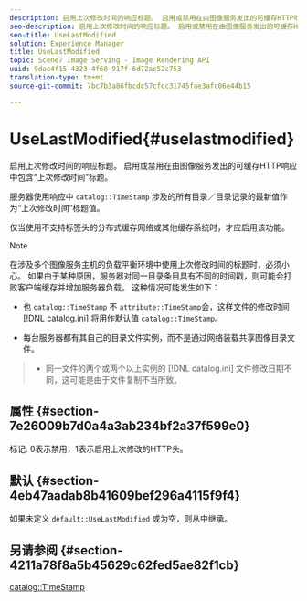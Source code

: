 ```yaml
---
description: 启用上次修改时间的响应标题。 启用或禁用在由图像服务发出的可缓存HTTP响应中包含“上次修改时间”标题。
seo-description: 启用上次修改时间的响应标题。 启用或禁用在由图像服务发出的可缓存HTTP响应中包含“上次修改时间”标题。
seo-title: UseLastModified
solution: Experience Manager
title: UseLastModified
topic: Scene7 Image Serving - Image Rendering API
uuid: 9dae4f15-4323-4f68-917f-6d72ae52c753
translation-type: tm+mt
source-git-commit: 7bc7b3a86fbcdc57cfdc31745fae3afc06e44b15

---
```



# UseLastModified{#uselastmodified}

启用上次修改时间的响应标题。 启用或禁用在由图像服务发出的可缓存HTTP响应中包含“上次修改时间”标题。

服务器使用响应中 `catalog::TimeStamp` 涉及的所有目录／目录记录的最新值作为“上次修改时间”标题值。

仅当使用不支持标签头的分布式缓存网络或其他缓存系统时，才应启用该功能。

>[!NOTE]
>
>在涉及多个图像服务主机的负载平衡环境中使用上次修改时间的标题时，必须小心。 如果由于某种原因，服务器对同一目录条目具有不同的时间戳，则可能会打败客户端缓存并增加服务器负载。 这种情况可能发生如下：
>
>* 也 `catalog::TimeStamp` 不 `attribute::TimeStamp`会，这样文件的修改时间 [!DNL catalog.ini] 将用作默认值 `catalog::TimeStamp`。
   >
   >
* 每台服务器都有其自己的目录文件实例，而不是通过网络装载共享图像目录文件。
>* 同一文件的两个或两个以上实例的 [!DNL catalog.ini] 文件修改日期不同，这可能是由于文件复制不当所致。
>



## 属性 {#section-7e26009b7d0a4a3ab234bf2a37f599e0}

标记. 0表示禁用，1表示启用上次修改的HTTP头。

## 默认 {#section-4eb47aadab8b41609bef296a4115f9f4}

如果未定义 `default::UseLastModified` 或为空，则从中继承。

## 另请参阅 {#section-4211a78f8a5b45629c62fed5ae82f1cb}

[catalog::TimeStamp](../../../../../is-api/image-catalog/image-serving-api-ref/c-image-catalog-reference/c-image-svg-data-reference/c-image-data-reference/r-timestamp-cat.md#reference-59a27b72f4cb4a53a3baba83214c4ded)
